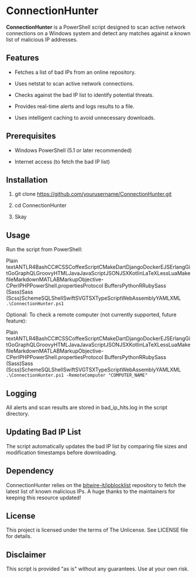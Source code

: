 ConnectionHunter
================

**ConnectionHunter** is a PowerShell script designed to scan active network connections on a Windows system and detect any matches against a known list of malicious IP addresses.

Features
--------

*   Fetches a list of bad IPs from an online repository.
    
*   Uses netstat to scan active network connections.
    
*   Checks against the bad IP list to identify potential threats.
    
*   Provides real-time alerts and logs results to a file.
    
*   Uses intelligent caching to avoid unnecessary downloads.
    

Prerequisites
-------------

*   Windows PowerShell (5.1 or later recommended)
    
*   Internet access (to fetch the bad IP list)
    

Installation
------------

1.  git clone https://github.com/yourusername/ConnectionHunter.git
    
2.  cd ConnectionHunter
    
3.  Skay
    

Usage
-----

Run the script from PowerShell:

Plain textANTLR4BashCC#CSSCoffeeScriptCMakeDartDjangoDockerEJSErlangGitGoGraphQLGroovyHTMLJavaJavaScriptJSONJSXKotlinLaTeXLessLuaMakefileMarkdownMATLABMarkupObjective-CPerlPHPPowerShell.propertiesProtocol BuffersPythonRRubySass (Sass)Sass (Scss)SchemeSQLShellSwiftSVGTSXTypeScriptWebAssemblyYAMLXML`   .\ConnectionHunter.ps1   `

Optional: To check a remote computer (not currently supported, future feature):

Plain textANTLR4BashCC#CSSCoffeeScriptCMakeDartDjangoDockerEJSErlangGitGoGraphQLGroovyHTMLJavaJavaScriptJSONJSXKotlinLaTeXLessLuaMakefileMarkdownMATLABMarkupObjective-CPerlPHPPowerShell.propertiesProtocol BuffersPythonRRubySass (Sass)Sass (Scss)SchemeSQLShellSwiftSVGTSXTypeScriptWebAssemblyYAMLXML`   .\ConnectionHunter.ps1 -RemoteComputer "COMPUTER_NAME"   `

Logging
-------

All alerts and scan results are stored in bad\_ip\_hits.log in the script directory.

Updating Bad IP List
--------------------

The script automatically updates the bad IP list by comparing file sizes and modification timestamps before downloading.

Dependency
----------

ConnectionHunter relies on the [bitwire-it/ipblocklist](https://github.com/bitwire-it/ipblocklist) repository to fetch the latest list of known malicious IPs. A huge thanks to the maintainers for keeping this resource updated!

License
-------

This project is licensed under the terms of The Unlicense. See LICENSE file for details.

Disclaimer
----------

This script is provided "as is" without any guarantees. Use at your own risk.
